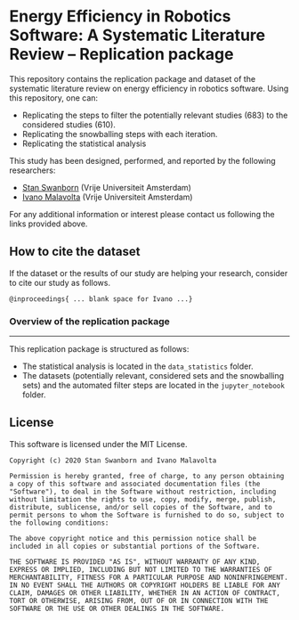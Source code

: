 # Energy Efficiency in Robotics Software: A Systematic Literature Review – Replication package

This repository contains the replication package and dataset of the systematic literature review on energy efficiency in robotics software. 
Using this repository, one can:

- Replicating the steps to filter the potentially relevant studies (683) to the considered studies (610).
- Replicating the snowballing steps with each iteration.
- Replicating the statistical analysis

This study has been designed, performed, and reported by the following researchers:

- [Stan Swanborn](https://www.linkedin.com/in/stan-swanborn-0470b4a9/) (Vrije Universiteit Amsterdam)
- [Ivano Malavolta](https://www.ivanomalavolta.com) (Vrije Universiteit Amsterdam)

For any additional information or interest please contact us following the links provided above.

## How to cite the dataset
If the dataset or the results of our study are helping your research, consider to cite our study as follows.

```
@inproceedings{ ... blank space for Ivano ...}
```

### Overview of the replication package
---

This replication package is structured as follows:

- The statistical analysis is located in the `data_statistics` folder.
- The datasets (potentially relevant, considered sets and the snowballing sets) and the automated filter steps are located in the `jupyter_notebook` folder.

## License

This software is licensed under the MIT License.

```
Copyright (c) 2020 Stan Swanborn and Ivano Malavolta

Permission is hereby granted, free of charge, to any person obtaining a copy of this software and associated documentation files (the "Software"), to deal in the Software without restriction, including without limitation the rights to use, copy, modify, merge, publish, distribute, sublicense, and/or sell copies of the Software, and to permit persons to whom the Software is furnished to do so, subject to the following conditions:

The above copyright notice and this permission notice shall be included in all copies or substantial portions of the Software.

THE SOFTWARE IS PROVIDED "AS IS", WITHOUT WARRANTY OF ANY KIND, EXPRESS OR IMPLIED, INCLUDING BUT NOT LIMITED TO THE WARRANTIES OF MERCHANTABILITY, FITNESS FOR A PARTICULAR PURPOSE AND NONINFRINGEMENT. IN NO EVENT SHALL THE AUTHORS OR COPYRIGHT HOLDERS BE LIABLE FOR ANY CLAIM, DAMAGES OR OTHER LIABILITY, WHETHER IN AN ACTION OF CONTRACT, TORT OR OTHERWISE, ARISING FROM, OUT OF OR IN CONNECTION WITH THE SOFTWARE OR THE USE OR OTHER DEALINGS IN THE SOFTWARE.
```